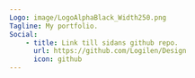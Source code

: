 ```yaml
---
Logo: image/LogoAlphaBlack_Width250.png
Tagline: My portfolio.
Social:
    - title: Link till sidans github repo.
      url: https://github.com/Logilen/Design
      icon: github
---
```

